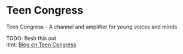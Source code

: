 # Teen Congress
Teen Congress - A channel and amplifier for young voices and minds

TODO: flesh this out  
itmt: [Blog on Teen Congress](https://supersammetry.com/20200616-TeenCongress/)
